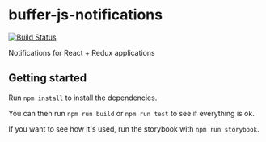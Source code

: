 # buffer-js-notifications

[![Build Status](https://travis-ci.org/bufferapp/buffer-js-notifications.svg?branch=master)](https://travis-ci.org/bufferapp/buffer-js-notifications)

Notifications for React + Redux applications

## Getting started

Run `npm install` to install the dependencies.

You can then run `npm run build` or `npm run test` to see if everything is ok. 

If you want to see how it's used, run the storybook with `npm run storybook`.
